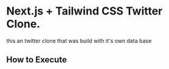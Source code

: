 # Next.js + Tailwind CSS Twitter Clone.

this an twitter clone that was build with it's own data base

## How to Execute

```npm run dev


